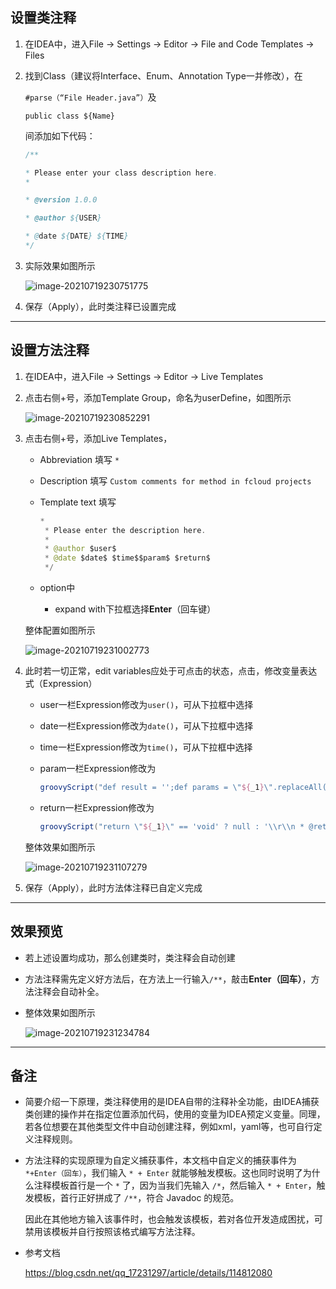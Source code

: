 ## 设置类注释

1. 在IDEA中，进入File -> Settings -> Editor -> File and Code Templates -> Files

2. 找到Class（建议将Interface、Enum、Annotation Type一并修改），在

   `#parse（“File Header.java”）`及

   `public class ${Name}`

   间添加如下代码：

   ```java
   /**
   
   * Please enter your class description here.
   *
   
   * @version 1.0.0
   
   * @author ${USER}
   
   * @date ${DATE} ${TIME}
   */
   ```

3. 实际效果如图所示

   ![image-20210719230751775](C:\Users\ZSZ\AppData\Roaming\Typora\typora-user-images\image-20210719230751775.png)

4. 保存（Apply），此时类注释已设置完成

------

## 设置方法注释

1. 在IDEA中，进入File -> Settings -> Editor -> Live Templates

2. 点击右侧+号，添加Template Group，命名为userDefine，如图所示

   ![image-20210719230852291](C:\Users\ZSZ\AppData\Roaming\Typora\typora-user-images\image-20210719230852291.png)

3. 点击右侧+号，添加Live Templates，

   - Abbreviation 填写 `*`

   - Description 填写 `Custom comments for method in fcloud projects`

   - Template text 填写

     ```java
     *
      * Please enter the description here.
      *
      * @author $user$
      * @date $date$ $time$$param$ $return$
      */
     ```

   - option中
     
     - expand with下拉框选择**Enter**（回车键）

   整体配置如图所示

   ![image-20210719231002773](C:\Users\ZSZ\AppData\Roaming\Typora\typora-user-images\image-20210719231002773.png)

4. 此时若一切正常，edit variables应处于可点击的状态，点击，修改变量表达式（Expression）

   - user一栏Expression修改为`user()`，可从下拉框中选择

   - date一栏Expression修改为`date()`，可从下拉框中选择

   - time一栏Expression修改为`time()`，可从下拉框中选择

   - param一栏Expression修改为

     ```groovy
     groovyScript("def result = '';def params = \"${_1}\".replaceAll('[\\\\[|\\\\]|\\\\s]', '').split(',').toList(); for(i = 0; i < params.size(); i++) {if(params[i] != '')result+='* @param ' + params[i] + ((i < params.size() - 1) ? '\\r\\n ' : '')}; return result == '' ? null : '\\r\\n ' + result", methodParameters()) 
     ```

     

   - return一栏Expression修改为

     ```groovy
     groovyScript("return \"${_1}\" == 'void' ? null : '\\r\\n * @return ' + \"${_1}\"", methodReturnType()) 
     ```

   整体效果如图所示

   ![image-20210719231107279](C:\Users\ZSZ\AppData\Roaming\Typora\typora-user-images\image-20210719231107279.png)

5. 保存（Apply），此时方法体注释已自定义完成



------

## 效果预览

- 若上述设置均成功，那么创建类时，类注释会自动创建

- 方法注释需先定义好方法后，在方法上一行输入`/**`，敲击**Enter（回车）**，方法注释会自动补全。

- 整体效果如图所示

  ![image-20210719231234784](C:\Users\ZSZ\AppData\Roaming\Typora\typora-user-images\image-20210719231234784.png)



--------

## 备注

- 简要介绍一下原理，类注释使用的是IDEA自带的注释补全功能，由IDEA捕获类创建的操作并在指定位置添加代码，使用的变量为IDEA预定义变量。同理，若各位想要在其他类型文件中自动创建注释，例如xml，yaml等，也可自行定义注释规则。

- 方法注释的实现原理为自定义捕获事件，本文档中自定义的捕获事件为`*+Enter（回车）`，我们输入 `* + Enter` 就能够触发模板。这也同时说明了为什么注释模板首行是一个 `*` 了，因为当我们先输入 `/*`，然后输入 `* + Enter`，触发模板，首行正好拼成了 `/**`，符合 Javadoc 的规范。

  因此在其他地方输入该事件时，也会触发该模板，若对各位开发造成困扰，可禁用该模板并自行按照该格式编写方法注释。

- 参考文档

  https://blog.csdn.net/qq_17231297/article/details/114812080